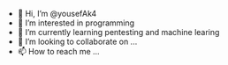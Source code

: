 - 👋 Hi, I’m @yousefAk4
- 👀 I’m interested in programming 
- 🌱 I’m currently learning pentesting and machine learing
- 💞️ I’m looking to collaborate on ...
- 📫 How to reach me ...

<!---
yousefAk4/yousefAk4 is a ✨ special ✨ repository because its `README.md` (this file) appears on your GitHub profile.
You can click the Preview link to take a look at your changes.
--->
